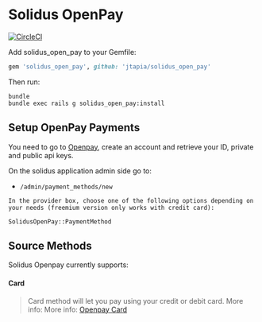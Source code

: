 # Solidus OpenPay

[![CircleCI](https://circleci.com/gh/jtapia/solidus_open_pay.svg?style=shield)](https://circleci.com/gh/jtapia/solidus_open_pay)

Add solidus_open_pay to your Gemfile:

```ruby
gem 'solidus_open_pay', github: 'jtapia/solidus_open_pay'
```

Then run:

```shell
bundle
bundle exec rails g solidus_open_pay:install
```

## Setup OpenPay Payments

You need to go to [Openpay](https://www.openpay.mx/), create an account and retrieve your ID, private and public api keys.

On the solidus application admin side go to:

- `/admin/payment_methods/new`

```
In the provider box, choose one of the following options depending on your needs (freemium version only works with credit card):

SolidusOpenPay::PaymentMethod
```
    
## Source Methods

Solidus Openpay currently supports:

#### Card
> Card method will let you pay using your credit or debit card. More info: More info: [Openpay Card](https://www.openpay.mx/docs/save-card.html)
